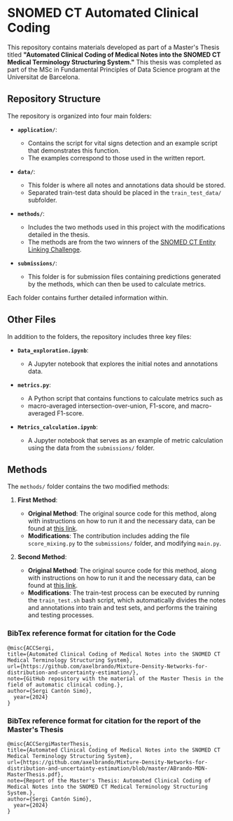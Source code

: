 # SNOMED CT Automated Clinical Coding

This repository contains materials developed as part of a Master's Thesis titled **"Automated Clinical Coding of Medical Notes into the SNOMED CT Medical Terminology Structuring System."** This thesis was completed as part of the MSc in Fundamental Principles of Data Science program at the Universitat de Barcelona.

## Repository Structure

The repository is organized into four main folders:

- **`application/`**: 
  - Contains the script for vital signs detection and an example script that demonstrates this function. 
  - The examples correspond to those used in the written report.

- **`data/`**: 
  - This folder is where all notes and annotations data should be stored. 
  - Separated train-test data should be placed in the `train_test_data/` subfolder.

- **`methods/`**: 
  - Includes the two methods used in this project with the modifications detailed in the thesis.
  - The methods are from the two winners of the [SNOMED CT Entity Linking Challenge](https://physionet.org/content/snomed-ct-entity-challenge/1.0.0/).

- **`submissions/`**: 
  - This folder is for submission files containing predictions generated by the methods, which can then be used to calculate metrics.

Each folder contains further detailed information within.

## Other Files

In addition to the folders, the repository includes three key files:

- **`Data_exploration.ipynb`**: 
  - A Jupyter notebook that explores the initial notes and annotations data.

- **`metrics.py`**: 
  - A Python script that contains functions to calculate metrics such as 
  - macro-averaged intersection-over-union, F1-score, and macro-averaged F1-score.

- **`Metrics_calculation.ipynb`**: 
  - A Jupyter notebook that serves as an example of metric calculation using the data from the `submissions/` folder.


## Methods

The `methods/` folder contains the two modified methods:

1. **First Method**: 
   - **Original Method**: The original source code for this method, along with instructions on how to run it and the necessary data, can be found at [this link](https://github.com/drivendataorg/snomed-ct-entity-linking/tree/main/1st%20Place).
   - **Modifications**: The contribution includes adding the file `score_mixing.py` to the `submissions/` folder, and modifying `main.py`.

2. **Second Method**: 
   - **Original Method**: The original source code for this method, along with instructions on how to run it and the necessary data, can be found at [this link](https://github.com/drivendataorg/snomed-ct-entity-linking/tree/main/2nd%20Place).
   - **Modifications**: The train-test process can be executed by running the `train_test.sh` bash script, which automatically divides the notes and annotations into train and test sets, and performs the training and testing processes.


### BibTex reference format for citation for the Code
```
@misc{ACCSergi,
title={Automated Clinical Coding of Medical Notes into the SNOMED CT Medical Terminology Structuring System},
url={https://github.com/axelbrando/Mixture-Density-Networks-for-distribution-and-uncertainty-estimation/},
note={GitHub repository with the material of the Master Thesis in the field of automatic clinical coding.},
author={Sergi Cantón Simó},
  year={2024}
}
```
### BibTex reference format for citation for the report of the Master's Thesis

```
@misc{ACCSergiMasterThesis,
title={Automated Clinical Coding of Medical Notes into the SNOMED CT Medical Terminology Structuring System},
url={https://github.com/axelbrando/Mixture-Density-Networks-for-distribution-and-uncertainty-estimation/blob/master/ABrando-MDN-MasterThesis.pdf},
note={Report of the Master's Thesis: Automated Clinical Coding of Medical Notes into the SNOMED CT Medical Terminology Structuring System.},
author={Sergi Cantón Simó},
  year={2024}
}
```
